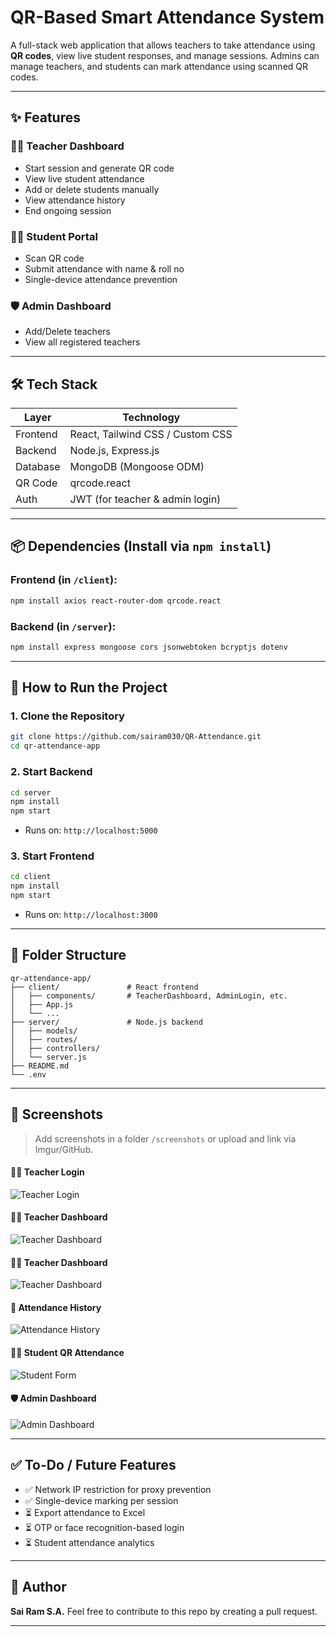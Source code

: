 # QR-Based Smart Attendance System

A full-stack web application that allows teachers to take attendance using **QR codes**, view live student responses, and manage sessions. Admins can manage teachers, and students can mark attendance using scanned QR codes.

---

## ✨ Features

### 🧑‍🏫 Teacher Dashboard

* Start session and generate QR code
* View live student attendance
* Add or delete students manually
* View attendance history
* End ongoing session

### 👨‍🏫 Student Portal

* Scan QR code
* Submit attendance with name & roll no
* Single-device attendance prevention

### 🛡️ Admin Dashboard

* Add/Delete teachers
* View all registered teachers

---

## 🛠️ Tech Stack

| Layer    | Technology                       |
| -------- | -------------------------------- |
| Frontend | React, Tailwind CSS / Custom CSS |
| Backend  | Node.js, Express.js              |
| Database | MongoDB (Mongoose ODM)           |
| QR Code  | qrcode.react                     |
| Auth     | JWT (for teacher & admin login)  |

---

## 📦 Dependencies (Install via `npm install`)

### Frontend (in `/client`):

```bash
npm install axios react-router-dom qrcode.react
```

### Backend (in `/server`):

```bash
npm install express mongoose cors jsonwebtoken bcryptjs dotenv
```

---

## 🚀 How to Run the Project

### 1. Clone the Repository

```bash
git clone https://github.com/sairam030/QR-Attendance.git
cd qr-attendance-app
```

### 2. Start Backend

```bash
cd server
npm install
npm start
```

* Runs on: `http://localhost:5000`

### 3. Start Frontend

```bash
cd client
npm install
npm start
```

* Runs on: `http://localhost:3000`

---

## 📅 Folder Structure

```
qr-attendance-app/
├── client/               # React frontend
│   ├── components/       # TeacherDashboard, AdminLogin, etc.
│   ├── App.js
│   └── ...
├── server/               # Node.js backend
│   ├── models/
│   ├── routes/
│   ├── controllers/
│   └── server.js
├── README.md
└── .env
```

---

## 📸 Screenshots

> Add screenshots in a folder `/screenshots` or upload and link via Imgur/GitHub.

#### 👨‍🏫 Teacher Login

![Teacher Login](screenshots/teacher-login.png)

#### 🧑‍🏫 Teacher Dashboard

![Teacher Dashboard](screenshots/teacher-dashboard.png)

#### 🧑‍🏫 Teacher Dashboard

![Teacher Dashboard](screenshots/teacher-dashboard1.png)

#### 📅 Attendance History

![Attendance History](screenshots/history-table.png)

#### 👨‍🏫 Student QR Attendance

![Student Form](screenshots/student-form.jpeg)

#### 🛡️ Admin Dashboard

![Admin Dashboard](screenshots/admin-dashboard.png)

---

## ✅ To-Do / Future Features

* ✅ Network IP restriction for proxy prevention
* ✅ Single-device marking per session
* ⏳ Export attendance to Excel
* ⏳ OTP or face recognition-based login
* ⏳ Student attendance analytics

---

## 👤 Author

**Sai Ram S.A.**
Feel free to contribute to this repo by creating a pull request.

---
